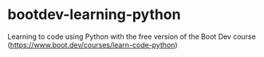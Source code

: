 # bootdev-learning-python
Learning to code using Python with the free version of the Boot Dev course (https://www.boot.dev/courses/learn-code-python)
